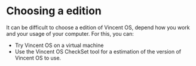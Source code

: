 # Choosing a edition

It can be difficult to choose a edition of Vincent OS, depend how you work and your usage of your computer. For this, you can:

* Try Vincent OS on a virtual machine
* Use the Vincent OS CheckSet tool for a estimation of the version of Vincent OS to use.

